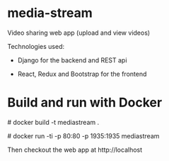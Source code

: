 # media-stream
Video sharing web app (upload and view videos)

Technologies used:

- Django for the backend and REST api

- React, Redux and Bootstrap for the frontend


# Build and run with Docker

\# docker build -t mediastream .

\# docker run -ti -p 80:80 -p 1935:1935 mediastream

Then checkout the web app at http://localhost

